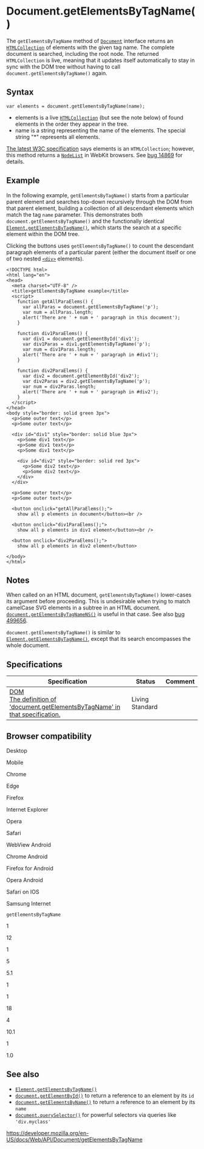 # Document.getElementsByTagName()

The `getElementsByTagName` method of [`Document`](../document) interface returns an [`HTMLCollection`](../htmlcollection) of elements with the given tag name. The complete document is searched, including the root node. The returned `HTMLCollection` is live, meaning that it updates itself automatically to stay in sync with the DOM tree without having to call `document.getElementsByTagName()` again.

## Syntax

    var elements = document.getElementsByTagName(name);

- elements is a live [`HTMLCollection`](../htmlcollection) (but see the note below) of found elements in the order they appear in the tree.
- name is a string representing the name of the elements. The special string "\*" represents all elements.

[The latest W3C specification](https://dvcs.w3.org/hg/domcore/raw-file/tip/Overview.html) says elements is an `HTMLCollection`; however, this method returns a [`NodeList`](../nodelist) in WebKit browsers. See [bug 14869](https://bugzilla.mozilla.org/show_bug.cgi?id=14869) for details.

## Example

In the following example, `getElementsByTagName()` starts from a particular parent element and searches top-down recursively through the DOM from that parent element, building a collection of all descendant elements which match the tag `name` parameter. This demonstrates both `document.getElementsByTagName()` and the functionally identical [`Element.getElementsByTagName()`](../element/getelementsbytagname), which starts the search at a specific element within the DOM tree.

Clicking the buttons uses `getElementsByTagName()` to count the descendant paragraph elements of a particular parent (either the document itself or one of two nested [`<div>`](https://developer.mozilla.org/en-US/docs/Web/HTML/Element/div) elements).

    <!DOCTYPE html>
    <html lang="en">
    <head>
      <meta charset="UTF-8" />
      <title>getElementsByTagName example</title>
      <script>
        function getAllParaElems() {
          var allParas = document.getElementsByTagName('p');
          var num = allParas.length;
          alert('There are ' + num + ' paragraph in this document');
        }

        function div1ParaElems() {
          var div1 = document.getElementById('div1');
          var div1Paras = div1.getElementsByTagName('p');
          var num = div1Paras.length;
          alert('There are ' + num + ' paragraph in #div1');
        }

        function div2ParaElems() {
          var div2 = document.getElementById('div2');
          var div2Paras = div2.getElementsByTagName('p');
          var num = div2Paras.length;
          alert('There are ' + num + ' paragraph in #div2');
        }
      </script>
    </head>
    <body style="border: solid green 3px">
      <p>Some outer text</p>
      <p>Some outer text</p>

      <div id="div1" style="border: solid blue 3px">
        <p>Some div1 text</p>
        <p>Some div1 text</p>
        <p>Some div1 text</p>

        <div id="div2" style="border: solid red 3px">
          <p>Some div2 text</p>
          <p>Some div2 text</p>
        </div>
      </div>

      <p>Some outer text</p>
      <p>Some outer text</p>

      <button onclick="getAllParaElems();">
        show all p elements in document</button><br />

      <button onclick="div1ParaElems();">
        show all p elements in div1 element</button><br />

      <button onclick="div2ParaElems();">
        show all p elements in div2 element</button>

    </body>
    </html>

## Notes

When called on an HTML document, `getElementsByTagName()` lower-cases its argument before proceeding. This is undesirable when trying to match camelCase SVG elements in a subtree in an HTML document. [`document.getElementsByTagNameNS()`](getelementsbytagnamens) is useful in that case. See also [bug 499656](https://bugzilla.mozilla.org/show_bug.cgi?id=499656).

`document.getElementsByTagName()` is similar to [`Element.getElementsByTagName()`](../element/getelementsbytagname), except that its search encompasses the whole document.

## Specifications

<table><thead><tr class="header"><th>Specification</th><th>Status</th><th>Comment</th></tr></thead><tbody><tr class="odd"><td><a href="https://dom.spec.whatwg.org/#dom-document-getelementsbytagname">DOM<br />
<span class="small">The definition of 'document.getElementsByTagName' in that specification.</span></a></td><td><span class="spec-living">Living Standard</span></td><td></td></tr></tbody></table>

## Browser compatibility

Desktop

Mobile

Chrome

Edge

Firefox

Internet Explorer

Opera

Safari

WebView Android

Chrome Android

Firefox for Android

Opera Android

Safari on IOS

Samsung Internet

`getElementsByTagName`

1

12

1

5

5.1

1

1

18

4

10.1

1

1.0

## See also

- [`Element.getElementsByTagName()`](../element/getelementsbytagname)
- [`document.getElementById()`](getelementbyid) to return a reference to an element by its `id`
- [`document.getElementsByName()`](getelementsbyname) to return a reference to an element by its `name`
- [`document.querySelector()`](queryselector) for powerful selectors via queries like `'div.myclass'`

<a href="https://developer.mozilla.org/en-US/docs/Web/API/Document/getElementsByTagName" class="_attribution-link">https://developer.mozilla.org/en-US/docs/Web/API/Document/getElementsByTagName</a>
